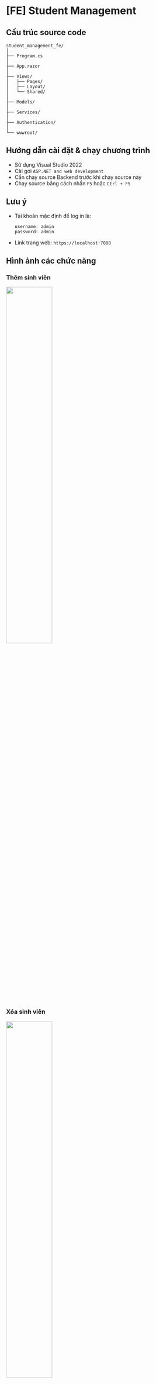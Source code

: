 # [FE] Student Management

## Cấu trúc source code
```
student_management_fe/
│
├── Program.cs                   
│
├── App.razor                   
│
├── Views/
│   ├── Pages/
│   ├── Layout/
│   └── Shared/
│
├── Models/                     
│
├── Services/                  
│
├── Authentication/              
│
└── wwwroot/
```

## Hướng dẫn cài đặt & chạy chương trình
- Sử dụng Visual Studio 2022
- Cài gói `ASP.NET and web development`
- Cần chạy source Backend trước khi chạy source này
- Chạy source bằng cách nhấn `F5` hoặc `Ctrl + F5`

## Lưu ý
- Tài khoản mặc định để log in là:
    ```
    username: admin
    password: admin
    ```
- Link trang web: `https://localhost:7088`

## Hình ảnh các chức năng
### Thêm sinh viên
<img src="./pics/add_student.gif" width=50%/>

### Xóa sinh viên
<img src="./pics/delete_student.gif" width=50%/>

### Cập nhật thông tin sinh viên
<img src="./pics/edit_student.gif" width=50%/>

### Tìm kiếm sinh viên
<img src="./pics/search_student.gif" width=50%/>

### Đổi tên & thêm mới khoa, chương trình, tình trạng sinh viên
<img src="./pics/faculty.gif" width=50%/>
<img src="./pics/program.gif" width=50%/>
<img src="./pics/status.gif" width=50%/>

### Tìm theo khoa (filter theo khoa)
<img src="./pics/filter.gif" width=50%/>

### Export từ Excel / Json
<img src="./pics/export.gif" width=50%/>

### Import từ Excel / Json
<img src="./pics/import.gif" width=50%/>

### Logging
<img src="./pics/logging.gif" width=50%/>

### Xuất bảng điểm
<img src="./pics/transcript.gif" width=50%/>

### Quản lý khóa học
<img src="./pics/course.gif" width=50%/>

### Quản lý lớp học
<img src="./pics/class.gif" width=50%/>

### Đa ngôn ngữ
<img src="./pics/localization.gif" width=50%/>

## Các Business Rules
### MSSV phải là duy nhất
- MSSV là khóa chính (PK) trong bảng students
- MSSV được tạo tự động khi thêm sinh viên, không cho sửa MSSV
- Từ 2 điều trên, đảm bảo MSSV là duy nhất

### Email phải thuộc một tên miền nhất định và có thể cấu hình động (configurable)
<img src="./pics/email_config.gif" width=50%/>

### Số điện thoại phải có định dạng hợp lệ theo quốc gia (configurable) 
<img src="./pics/phone_config.gif" width=50%/>

### Tình trạng sinh viên chỉ có thể thay đổi theo một số quy tắc (configurable)
<img src="./pics/status_config.gif" width=50%/>

## The Broken Window Theory & The Boy Scout Rule
- File: <a href=./docs/ex03/ex03_slide.pdf>ex03_slide.pdf</a>

## Unit Test
- File: <a href=./docs/ex04/ex04_slide.pdf>ex04_slide.pdf</a>